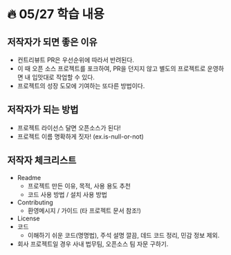 # :fire: 05/27 학습 내용

## 저작자가 되면 좋은 이유

- 컨트리뷰트 PR은 우선순위에 따라서 반려된다.
- 이 때 오픈 소스 프로젝트를 포크하여, PR을 던지지 않고 별도의 프로젝트로 운영하면 내 입맛대로 작업할 수 있다.
- 프로젝트의 성장 도모에 기여하는 또다른 방법이다.


## 저작자가 되는 방법

- 프로젝트 라이선스 달면 오픈소스가 된다!
- 프로젝트 이름 명확하게 짓자! (ex.is-null-or-not)

## 저작자 체크리스트

- Readme
  - 프로젝트 만든 이유, 목적, 사용 용도 추천
  - 코드 사용 방법 / 설치 사용 방법
- Contributing
  - 환영메시지 / 가이드 (타 프로젝트 문서 참조!)
- License
- 코드
  - 이해하기 쉬운 코드(명명법), 주석 설명 깔끔, 데드 코드 정리, 민감 정보 제외.
- 회사 프로젝트일 경우 사내 법무팀, 오픈소스 팀 자문 구하기.
